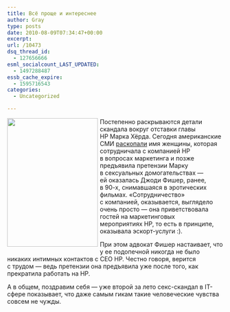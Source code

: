 ```yaml
---
title: Всё проще и интереснее
author: Gray
type: posts
date: 2010-08-09T07:34:47+00:00
excerpt:
url: /10473
dsq_thread_id:
  - 127656666
esml_socialcount_LAST_UPDATED:
  - 1497288487
essb_cache_expire:
  - 1595716543
categories:
  - Uncategorized

---
```








<img src="https://i1.wp.com/forumimg.net/blog/51kz36aycyl_a23b.jpg?resize=211%2C300" width="211" height="300" name="51kz36aycyl_a23b.jpg" style="margin-bottom: 5px; margin-right: 5px; float: left;" data-recalc-dims="1" /> 

Постепенно раскрываются детали скандала вокруг отставки главы HP&nbsp;Марка Хёрда. Сегодня американские СМИ <a href="http://www.boingboing.net/2010/08/08/actress-jodie-fisher.html" target="_blank">раскопали</a> имя женщины, которая сотрудничала с&nbsp;компанией&nbsp;HP в&nbsp;вопросах маркетинга и&nbsp;позже предъявила претензии Марку в&nbsp;сексуальных домогательствах&nbsp;&mdash; ей&nbsp;оказалась Джоди Фишер, ранее, в&nbsp;<nobr>90-х,</nobr> снимавшаяся в&nbsp;эротических фильмах. &laquo;Сотрудничество&raquo; с&nbsp;компанией, оказывается, выглядело очень просто&nbsp;&mdash; она приветствовала гостей на&nbsp;маркетинговых мероприятиях&nbsp;HP, то&nbsp;есть в&nbsp;принципе, оказывала эскорт-услуги :).

При этом адвокат Фишер настаивает, что у&nbsp;ее&nbsp;подопечной никогда не&nbsp;было никаких интимных контактов с&nbsp;CEO HP. Честно говоря, верится с&nbsp;трудом&nbsp;&mdash; ведь претензии она предъявила уже после того, как прекратила работать на&nbsp;HP.

А&nbsp;в&nbsp;общем, поздравим себя&nbsp;&mdash; уже второй за&nbsp;лето секс-скандал в&nbsp;IT-сфере показывает, что даже самым гикам такие человеческие чувства совсем не&nbsp;чужды.